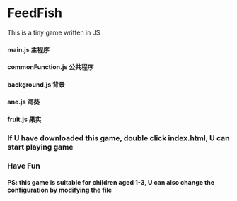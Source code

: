 # FeedFish
This is a tiny game written in JS
<h4>main.js                 主程序</h4>
<h4>commonFunction.js       公共程序</h4>
<h4>background.js           背景</h4>
<h4>ane.js                  海葵</h4>
<h4>fruit.js                果实</h4>
<h3> If U have downloaded this game, double click <a>index.html</a>, U can start playing game</h3>
<h3>Have Fun</h3>
<h4>PS: this game is suitable for children aged 1-3, U can also change the configuration by modifying the file</h4>
